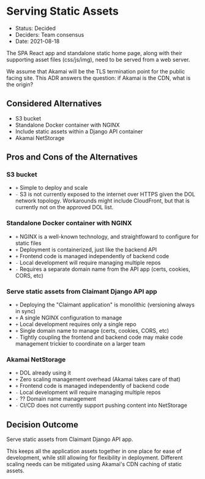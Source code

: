 # Serving Static Assets

* Status: Decided
* Deciders: Team consensus
* Date: 2021-08-18

The SPA React app and standalone static home page, along with their supporting asset files (css/js/img), need to be
served from a web server.

We assume that Akamai will be the TLS termination point for the public facing site. This ADR answers the question:
if Akamai is the CDN, what is the origin?

## Considered Alternatives

* S3 bucket
* Standalone Docker container with NGINX
* Include static assets within a Django API container
* Akamai NetStorage

## Pros and Cons of the Alternatives

### S3 bucket

* `+` Simple to deploy and scale
* `-` S3 is not currently exposed to the internet over HTTPS given the DOL network topology. Workarounds might include CloudFront, but that is currently not on the approved DOL list.

### Standalone Docker container with NGINX

* `+` NGINX is a well-known technology, and straightfoward to configure for static files
* `+` Deployment is containerized, just like the backend API
* `+` Frontend code is managed independently of backend code
* `-` Local development will require managing multiple repos
* `-` Requires a separate domain name from the API app (certs, cookies, CORS, etc)

### Serve static assets from Claimant Django API app

* `+` Deploying the "Claimant application" is monolithic (versioning always in sync)
* `+` A single NGINX configuration to manage
* `+` Local development requires only a single repo
* `+` Single domain name to manage (certs, cookies, CORS, etc)
* `-` Tightly coupling the frontend and backend code may make code management trickier to coordinate on a larger team

### Akamai NetStorage

* `+` DOL already using it
* `+` Zero scaling management overhead (Akamai takes care of that)
* `+` Frontend code is managed independently of backend code
* `-` Local development will require managing multiple repos
* `-` ?? Domain name management
* `-` CI/CD does not currently support pushing content into NetStorage

## Decision Outcome

Serve static assets from Claimant Django API app.

This keeps all the application assets together in one place for ease of development, while still allowing for flexibility in deployment.
Different scaling needs can be mitigated using Akamai's CDN caching of static assets.
